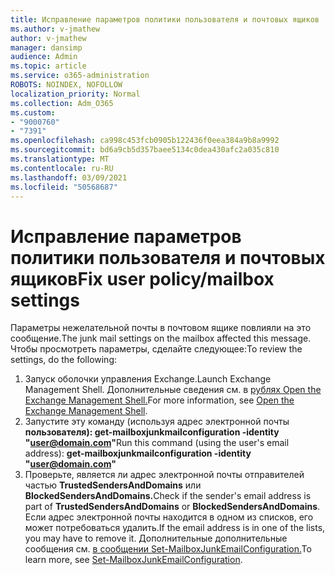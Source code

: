 ```yaml
---
title: Исправление параметров политики пользователя и почтовых ящиков
ms.author: v-jmathew
author: v-jmathew
manager: dansimp
audience: Admin
ms.topic: article
ms.service: o365-administration
ROBOTS: NOINDEX, NOFOLLOW
localization_priority: Normal
ms.collection: Adm_O365
ms.custom:
- "9000760"
- "7391"
ms.openlocfilehash: ca998c453fcb0905b122436f0eea384a9b8a9992
ms.sourcegitcommit: bd6a9cb5d357baee5134c0dea430afc2a035c810
ms.translationtype: MT
ms.contentlocale: ru-RU
ms.lasthandoff: 03/09/2021
ms.locfileid: "50568687"
---
```

# <a name="fix-user-policymailbox-settings"></a><span data-ttu-id="3ef06-102">Исправление параметров политики пользователя и почтовых ящиков</span><span class="sxs-lookup"><span data-stu-id="3ef06-102">Fix user policy/mailbox settings</span></span>

<span data-ttu-id="3ef06-103">Параметры нежелательной почты в почтовом ящике повлияли на это сообщение.</span><span class="sxs-lookup"><span data-stu-id="3ef06-103">The junk mail settings on the mailbox affected this message.</span></span> <span data-ttu-id="3ef06-104">Чтобы просмотреть параметры, сделайте следующее:</span><span class="sxs-lookup"><span data-stu-id="3ef06-104">To review the settings, do the following:</span></span>

1. <span data-ttu-id="3ef06-105">Запуск оболочки управления Exchange.</span><span class="sxs-lookup"><span data-stu-id="3ef06-105">Launch Exchange Management Shell.</span></span> <span data-ttu-id="3ef06-106">Дополнительные сведения см. в [рублях Open the Exchange Management Shell.](https://go.microsoft.com/fwlink/?linkid=2101432)</span><span class="sxs-lookup"><span data-stu-id="3ef06-106">For more information, see [Open the Exchange Management Shell](https://go.microsoft.com/fwlink/?linkid=2101432).</span></span>
2. <span data-ttu-id="3ef06-107">Запустите эту команду (используя адрес электронной почты  **пользователя): get-mailboxjunkmailconfiguration -identity "user@domain.com"**</span><span class="sxs-lookup"><span data-stu-id="3ef06-107">Run this command (using the user's email address):  **get-mailboxjunkmailconfiguration -identity "user@domain.com"**</span></span>
3. <span data-ttu-id="3ef06-108">Проверьте, является ли адрес электронной почты отправителей частью **TrustedSendersAndDomains** или **BlockedSendersAndDomains.**</span><span class="sxs-lookup"><span data-stu-id="3ef06-108">Check if the sender's email address is part of **TrustedSendersAndDomains** or **BlockedSendersAndDomains**.</span></span> <span data-ttu-id="3ef06-109">Если адрес электронной почты находится в одном из списков, его может потребоваться удалить.</span><span class="sxs-lookup"><span data-stu-id="3ef06-109">If the email address is in one of the lists, you may have to remove it.</span></span> <span data-ttu-id="3ef06-110">Дополнительные дополнительные сообщения см. [в сообщении Set-MailboxJunkEmailConfiguration.](https://go.microsoft.com/fwlink/?linkid=2101047)</span><span class="sxs-lookup"><span data-stu-id="3ef06-110">To learn more, see [Set-MailboxJunkEmailConfiguration](https://go.microsoft.com/fwlink/?linkid=2101047).</span></span>
